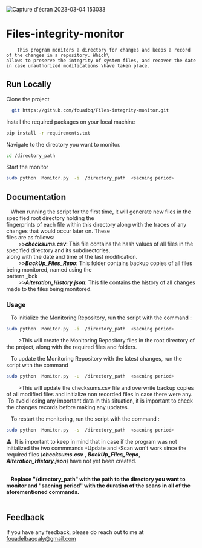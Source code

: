 ![Capture d'écran 2023-03-04 153033](https://user-images.githubusercontent.com/120426068/222917504-48e3e6be-a161-4be9-b57e-c1f4ab7ca587.png)

# Files-integrity-monitor


        This program monitors a directory for changes and keeps a record of the changes in a repository. Which\
    allows to preserve the integrity of system files, and recover the date in case unauthorized modifications \have taken place.




## Run Locally

Clone the project

```bash
  git https://github.com/fouadbq/Files-integrity-monitor.git
```

Install the required packages on your local machine

```bash
pip install -r requirements.txt
```

 Navigate to the directory you want to monitor.


```bash
cd /directory_path
```

Start the monitor

```bash
sudo python  Monitor.py  -i  /directory_path  <sacning period>
```


## Documentation

&nbsp;&nbsp;&nbsp;When running the script for the first time, it will generate new files in the specified root directory holding the <br/>
fingerprints of each file within this directory along with the traces of any changes  that would occur later on. These <br/>
files are as follows: <br/>
&nbsp;&nbsp;&nbsp;&nbsp;&nbsp;&nbsp;&nbsp;&nbsp;>>*__checksums.csv__*: This file contains the hash values of all files in the specified directory and its subdirectories,<br/> 
along with the date and time of the last modification.<br/>
&nbsp;&nbsp;&nbsp;&nbsp;&nbsp;&nbsp;&nbsp;&nbsp;>>*__BackUp_Files_Repo__*: This folder contains backup copies of all files being monitored, named using the <br/>
pattern <filename>_bck<extension><br/>
&nbsp;&nbsp;&nbsp;&nbsp;&nbsp;&nbsp;&nbsp;&nbsp;>>*__Alteration_History.json__*: This file contains the history of all changes made to the files being monitored.<br/>
### Usage
&nbsp;&nbsp;&nbsp;To initialize the Monitoring Repository, run the script with the command :
```bash
sudo python  Monitor.py  -i  /directory_path  <sacning period>
```
&nbsp;&nbsp;&nbsp;&nbsp;&nbsp;&nbsp;&nbsp;&nbsp;>This will create the Monitoring Repository files in the root directory of the project, along with the required files and folders.

&nbsp;&nbsp;&nbsp;To update the Monitoring Repository with the latest changes, run the script with the command 
```bash
sudo python  Monitor.py  -u  /directory_path  <sacning period>
``` 
&nbsp;&nbsp;&nbsp;&nbsp;&nbsp;&nbsp;&nbsp;&nbsp;>This will update the checksums.csv file and overwrite  backup copies of all modified files and initialize non recorded files in case there were any.\
&nbsp;To avoid losing any important data in this situation, it is important to check the changes records before making any updates.

&nbsp;&nbsp;&nbsp;To restart the monitoring, run the script with the command :
```bash
sudo python  Monitor.py  -s  /directory_path  <sacning period>
```  
:warning:&nbsp;&nbsp;It is important to keep in mind that in case if the program was not initialized the two commmands -Update and -Scan won't work since the required files (*__checksums.csv__* , *__BackUp_Files_Repo__*, *__Alteration_History.json__*) have not yet been created.<br/><br/>
        
&nbsp;&nbsp;&nbsp;__Replace "/directory_path" with the path to the directory you want to monitor and "sacning period" with the duration of the scans in all of the aforementioned commands.__<br/><br/>
        

## Feedback

If you have any feedback, please do reach out to me at fouadelbaqqaly@gmail.com


